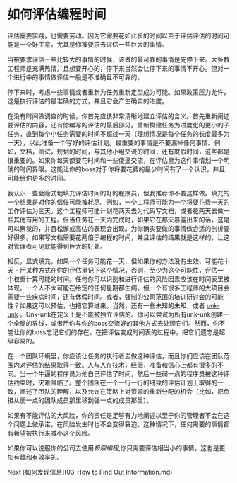 # 如何评估编程时间

评估需要实践，也需要劳动。因为它需要花如此长的时间以至于评估评估的时间可能是一个好主意，尤其是你被要求去评估一些巨大的事情。

当被要求评估一些比较大的事情的时候，该做的最可靠的事情是先停下来。大多数工程师是充满热情并且想要开心的，停下来当然会让停下来的事情不开心。但对一个进行中的事情做评估一般是不准确且不可靠的。

停下来时，考虑一些事情或者重新为任务重新定型成为可能。如果政策压力允许，这是执行评估的最准确的方式，并且它会产生确实的进度。

在没有时间做调查的时候，你首先应该非常清晰地建立评估的含义。首先重新阐述要评估的内容，还有你编写的评估的最后部分。重新构建任务为进度化的更小的子任务，直到每个小任务需要的时间不超过一天（理想情况是每个任务的长度最多为一天），以此准备一个写好的评估计划。最重要的事情是不要漏掉任何事情。例如，文档，测试，规划的时间，与其他小组交流的时间，还有度假时间，这些都是很重要的。如果你每天都要花时间和一些傻逼交流，在评估里为这件事情划一个明确的时间界限。这能让你的boss对于你将要花费的最少时间有了一个认识，并且可能给你更多的时间。

我认识一些会隐式地填充评估时间的好的程序员，但我推荐你不要这样做。填充的一个结果是对你的信任可能被耗尽。例如，一个工程师可能为一个将要花费一天的工作评估为三天。这个工程师可能计划花两天去为代码写文档，或者花两天去做一些其他有用的工程。但当任务在一天内完成时，如果它在那天暴露出来的话，这是可以察觉的，并且松懈或高估的表现会出现。为你确实要做的事情做合适的剖析要好得多。如果写文档需要花两倍于编程的时间，并且评估的结果就是这样的，让这对管理者可见就能得到巨大的好处。

相反，显式填充。如果一个任务可能花一天，但如果你的方法没有生效，可能花十天 - 用某种方式在你的评估里记下这个情况，否则，至少为这个可能性，评估一个权重计算可能的时间。任何你可以识别和进行评估的风险因素应该在时间表里被体现。一个人不太可能在给定的任何星期都生病。但一个有很多工程师的大项目会需要一些疾病时间，还有休假时间。或者，强制的公司范围的培训研讨会的可能性？如果这可以预估，也把它算进来。当然，还有一些未知的未知，或者 [unk-unk](../../4-Glossary.md) 。Unk-unk在定义上是不能被独立评估的。你可以尝试为所有unk-unk创建一个全局的界线，或者用你与你的boss交流好的其他方式去处理它们。然而，你不能让你的boss忘记它们的存在。在把评估变成时间表的过程中，把它们遗忘是超级容易的。

在一个团队环境里，你应该让任务的执行者去做这种评估，而且你们应该在团队范围内对评估的结果取得一致。人与人在技术，经验，准备和信心上都有很多的不同。当一个牛逼的程序员为他自己评估了时间，然后一些弱一点的程序员被这种评估约束时，灾难降临了。整个团队在一个一行一行的细致的评估计划上取得的一致，阐述了团队的理解，以及允许在策略上对资源的重新分配的机会（比如，把负担从弱一点的团队成员那里移到强一点的成员那里）。

如果有不能评估的大风险，你的责任是足够有力地阐述以至于你的管理者不会在这个问题上做承诺，在风险发生时也不会变得窘迫。这种情况下，任何需要的事情都有希望被执行来减小这个风险。

如果你可以说服你的公司去使用*极限编程*,你只需要评估相当小的事情，这也是更加有趣和有效率的。

Next [如何发现信息](03-How to Find Out Information.md)
